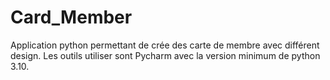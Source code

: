 # Card_Member
Application python permettant de crée des carte de membre avec différent design.
Les outils utiliser sont Pycharm avec la version minimum de python 3.10.
